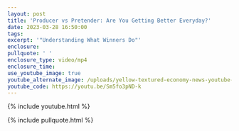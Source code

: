 ```yaml
---
layout: post
title: 'Producer vs Pretender: Are You Getting Better Everyday?'
date: 2023-03-28 16:50:00
tags:
excerpt: '"Understanding What Winners Do"'
enclosure:
pullquote: ' '
enclosure_type: video/mp4
enclosure_time:
use_youtube_image: true
youtube_alternate_image: /uploads/yellow-textured-economy-news-youtube-thumbnail.png
youtube_code: https://youtu.be/Sm5fo3pND-k
---
```

{% include youtube.html %}

{% include pullquote.html %}
